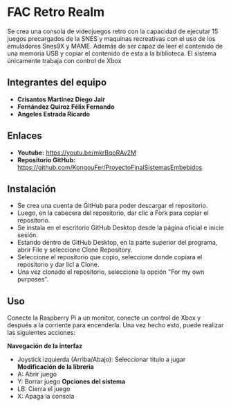 # FAC Retro Realm

Se crea una consola de videojuegos retro con la capacidad de ejecutar 15 juegos precargados de la SNES y maquinas recreativas con el uso de los emuladores Snes9X y MAME. Además de ser capaz de leer el contenido de una memoria USB y copiar el contenido de esta a la biblioteca. El sistema únicamente trabaja con control de Xbox

## Integrantes del equipo

- **Crisantos Martinez Diego Jair**
- **Fernández Quiroz Félix Fernando**
- **Angeles Estrada Ricardo**

## Enlaces

- **Youtube:** https://youtu.be/mkrBqoRAv2M
- **Repositorio GitHub:** https://github.com/KongouFer/ProyectoFinalSistemasEmbebidos

## Instalación

- Se crea una cuenta de GitHub para poder descargar el repositorio. 
- Luego, en la cabecera del repositorio, dar clic a Fork para copiar el repositorio.
- Se instala en el escritorio GitHub Desktop desde la página oficial e inicie sesión.
- Estando dentro de GitHub Desktop, en la parte superior del programa, abrir File y seleccione Clone Repository.
- Seleccione el repositorio que copio, seleccione donde copiara el repositorio y dar licl a Clone.
- Una vez clonado el repositorio, seleccione la opción "For my own purposes".

## Uso

Conecte la Raspberry Pi a un monitor, conecte un control de Xbox y después a la corriente para encenderla. Una vez hecho esto, puede realizar las siguientes acciones:

**Navegación de la interfaz**
- Joystick izquierda (Arriba/Abajo): Seleccionar titulo a jugar
**Modificación de la libreria**
- A: Abrir juego
- Y: Borrar juego
**Opciones del sistema**
- LB: Cierra el juego
- X: Apaga la consola



